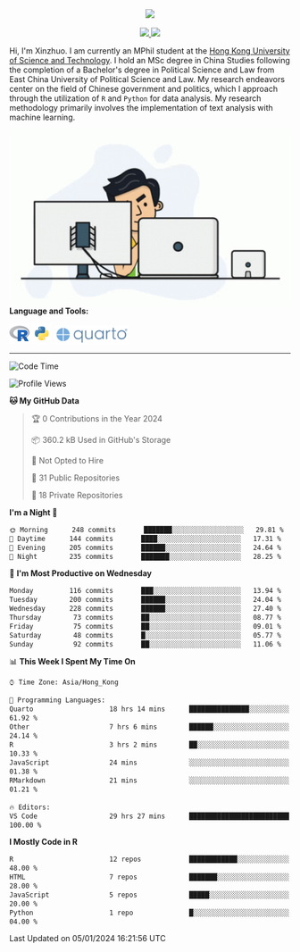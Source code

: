 <div align='center'>
<img src='https://readme-typing-svg.herokuapp.com?font=Lora&color=4d3900&center=true&lines=HKUST+Mphil+in+SOSC;Focus+on+China;Code+for+PoliSci'/>
</div>

<p align='center'>
 <a href
='https://www.linkedin.com/in/xinzhuo-huang-5161011ba/' target='_blank'>
        <img src='https://img.shields.io/badge/linkedin%20-%230077B5.svg?&style=for-the-badge&logo=linkedin&logoColor=white'/>
    </a>
 <a href='https://twitter.com/HsinchoH' target='_blank'>
        <img src='https://img.shields.io/badge/Twitter-1DA1F2?style=for-the-badge&logo=twitter&logoColor=white'/>
    </a>
    </p>
    
Hi, I'm Xinzhuo. I am currently an MPhil student at the [Hong Kong University of Science and Technology](https://sosc.hkust.edu.hk/node/613). I hold an MSc degree in China Studies following the completion of a Bachelor's degree in Political Science and Law from East China University of Political Science and Law. My research endeavors center on the field of Chinese government and politics, which I approach through the utilization of `R` and `Python` for data analysis. My research methodology primarily involves the implementation of text analysis with machine learning.




<img align='right' src="https://github.com/xinzhuohkust/xinzhuohkust/blob/main/programmer.gif" width="590">



**Language and Tools:**  

<code><img height="36" src="https://raw.githubusercontent.com/github/explore/80688e429a7d4ef2fca1e82350fe8e3517d3494d/topics/r/r.png"></code>
<code><img height="36" src="https://raw.githubusercontent.com/github/explore/80688e429a7d4ef2fca1e82350fe8e3517d3494d/topics/python/python.png"></code>
<code><img height="32" src="https://github.com/quarto-dev/quarto-r/blob/main/man/figures/quarto.png"></code>

---
<!--START_SECTION:waka-->
![Code Time](http://img.shields.io/badge/Code%20Time-1%2C283%20hrs%2031%20mins-blue)

![Profile Views](http://img.shields.io/badge/Profile%20Views-9-blue)

**🐱 My GitHub Data** 

> 🏆 0 Contributions in the Year 2024
 > 
> 📦 360.2 kB Used in GitHub's Storage 
 > 
> 🚫 Not Opted to Hire
 > 
> 📜 31 Public Repositories 
 > 
> 🔑 18 Private Repositories  
 > 
**I'm a Night 🦉** 

```text
🌞 Morning      248 commits       ███████░░░░░░░░░░░░░░░░░░   29.81 % 
🌆 Daytime      144 commits       ████░░░░░░░░░░░░░░░░░░░░░   17.31 % 
🌃 Evening      205 commits       ██████░░░░░░░░░░░░░░░░░░░   24.64 % 
🌙 Night        235 commits       ███████░░░░░░░░░░░░░░░░░░   28.25 % 

```
📅 **I'm Most Productive on Wednesday** 

```text
Monday         116 commits       ███░░░░░░░░░░░░░░░░░░░░░░   13.94 % 
Tuesday        200 commits       ██████░░░░░░░░░░░░░░░░░░░   24.04 % 
Wednesday      228 commits       ██████░░░░░░░░░░░░░░░░░░░   27.40 % 
Thursday        73 commits       ██░░░░░░░░░░░░░░░░░░░░░░░   08.77 % 
Friday          75 commits       ██░░░░░░░░░░░░░░░░░░░░░░░   09.01 % 
Saturday        48 commits       █░░░░░░░░░░░░░░░░░░░░░░░░   05.77 % 
Sunday          92 commits       ██░░░░░░░░░░░░░░░░░░░░░░░   11.06 % 

```


📊 **This Week I Spent My Time On** 

```text
⌚︎ Time Zone: Asia/Hong_Kong

💬 Programming Languages: 
Quarto                   18 hrs 14 mins      ███████████████░░░░░░░░░░   61.92 % 
Other                    7 hrs 6 mins        ██████░░░░░░░░░░░░░░░░░░░   24.14 % 
R                        3 hrs 2 mins        ██░░░░░░░░░░░░░░░░░░░░░░░   10.33 % 
JavaScript               24 mins             ░░░░░░░░░░░░░░░░░░░░░░░░░   01.38 % 
RMarkdown                21 mins             ░░░░░░░░░░░░░░░░░░░░░░░░░   01.21 % 

🔥 Editors: 
VS Code                  29 hrs 27 mins      █████████████████████████   100.00 % 

```

**I Mostly Code in R** 

```text
R                        12 repos            ████████████░░░░░░░░░░░░░   48.00 % 
HTML                     7 repos             ███████░░░░░░░░░░░░░░░░░░   28.00 % 
JavaScript               5 repos             █████░░░░░░░░░░░░░░░░░░░░   20.00 % 
Python                   1 repo              █░░░░░░░░░░░░░░░░░░░░░░░░   04.00 % 

```



 Last Updated on 05/01/2024 16:21:56 UTC
<!--END_SECTION:waka-->
    
    
    
    
    
    
    
    
